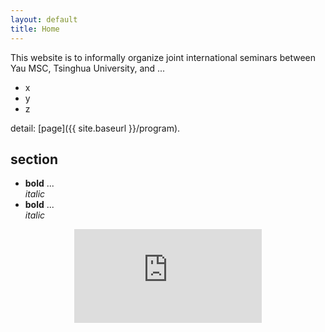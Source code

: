 ```yaml
---
layout: default
title: Home
---
```





<!-- # {{ site.title }} -->

<!-- {{ site.description }} -->

<!-- {{ site.location }} -->

<!-- comment -->

This website is to informally organize joint international seminars between Yau MSC, Tsinghua University, and ...

* x
* y
* z


detail: [page]({{ site.baseurl }}/program).

## section

* **bold** ... <br/>
  *italic*
* **bold** ... <br/>
  *italic*


<center><iframe src="https://teamup.com/ksf65f4xmpybah5e1x?view=m&showHeader=0&showProfileAndInfo=0&showSidepanel=1&disableSidepanel=1&showViewSelector=0&showMenu=0&weekStartDay=mo&showAgendaHeader=1&showAgendaDetails=0&showYearViewHeader=1"  frameborder="0" scrolling="no" /></center>

*
*
*
*
*


<center><iframe src="https://teamup.com/ksf65f4xmpybah5e1x?view=m&showHeader=0&showProfileAndInfo=0&showSidepanel=1&disableSidepanel=1&showViewSelector=0&showMenu=0&weekStartDay=mo&showAgendaHeader=1&showAgendaDetails=0&showYearViewHeader=1" style="width: 800px, height: 2000px" frameborder="0" scrolling="no" /></center>

  
<p>
</p>

<br/>
<br/>
<br/>
<br/>


